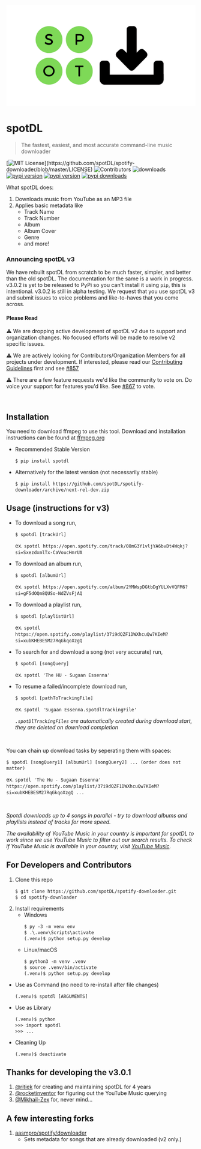 ![logo](static/logo.png)

# spotDL

> The fastest, easiest, and most accurate command-line music downloader

[![MIT License](https://img.shields.io/apm/l/atomic-design-ui.svg?)](https://github.com/spotDL/spotify-downloader/blob/master/LICENSE) ![Contributors](https://img.shields.io/github/contributors/spotDL/spotify-downloader) ![downloads](https://img.shields.io/github/downloads/spotDL/spotify-downloader/latest/total) 
[![pypi version](https://img.shields.io/pypi/v/spotDL)](https://pypi.org/project/spotdl/) [![pypi version](https://img.shields.io/pypi/pyversions/spotDL)](https://pypi.org/project/spotdl/) [![pypi downloads](https://img.shields.io/pypi/dw/spotDL?label=downloads@pypi)](https://pypi.org/project/spotdl/) 


What spotDL does:
1. Downloads music from YouTube as an MP3 file
2. Applies basic metadata like 
    - Track Name
    - Track Number
    - Album
    - Album Cover
    - Genre
    - and more!


### Announcing spotDL v3

We have rebuilt spotDL from scratch to be much faster, simpler, and better than the old spotDL.
The documentation for the same is a work in progress. v3.0.2 is yet to be released to PyPi so you can't install it using `pip`, this is intentional. v3.0.2 is still in alpha testing. We request that you use spotDL v3 and submit issues to voice problems and like-to-haves that you come across.

#### Please Read

⚠ We are dropping active development of spotDL v2 due to support and organization changes. No focused efforts will be made to resolve v2 specific issues.

⚠ We are actively looking for Contributors/Organization Members for all projects under development. If interested, please read our [Contributing Guidelines](CONTRIBUTING.md) first and see [#857](https://github.com/spotDL/spotify-downloader/issues/857)

⚠ There are a few feature requests we'd like the community to vote on. Do voice your support for features you'd like. See [#867](https://github.com/spotDL/spotify-downloader/issues/867) to vote.

<br/>

## Installation

You need to download ffmpeg to use this tool. Download and installation instructions can be found at [ffmpeg.org](https://ffmpeg.org/)


- Recommended Stable Version

    ```
    $ pip install spotdl
    ```

- Alternatively for the latest version (not necessarily stable)

    ```
    $ pip install https://github.com/spotDL/spotify-downloader/archive/next-rel-dev.zip
    ```


## Usage (instructions for v3)

- To download a song run,

    ```
    $ spotdl [trackUrl]
    ```
    ex. `spotdl https://open.spotify.com/track/08mG3Y1vljYA6bvDt4Wqkj?si=SxezdxmlTx-CaVoucHmrUA`
    <br/>

- To download an album run,

    ```
    $ spotdl [albumUrl]
    ```
    ex. `spotdl https://open.spotify.com/album/2YMWspDGtbDgYULXvVQFM6?si=gF5dOQm8QUSo-NdZVsFjAQ`
    <br/>

- To download a playlist run,

    ```
    $ spotdl [playlistUrl]
    ```
    ex. `spotdl https://open.spotify.com/playlist/37i9dQZF1DWXhcuQw7KIeM?si=xubKHEBESM27RqGkqoXzgQ`
    <br/>

- To search for and download a song (not very accurate) run,

    ```
    $ spotdl [songQuery]
    ```
    ex. `spotdl 'The HU - Sugaan Essenna'`
    <br/>

- To resume a failed/incomplete download run,

    ```
    $ spotdl [pathToTrackingFile]
    ```
    ex. `spotdl 'Sugaan Essenna.spotdlTrackingFile'`
    
    *`.spotDlTrackingFiles` are automatically created during download start, they are deleted on download completion*

<br/>

You can chain up download tasks by seperating them with spaces:

```
$ spotdl [songQuery1] [albumUrl] [songQuery2] ... (order does not matter)
```
ex. `spotdl 'The Hu - Sugaan Essenna' https://open.spotify.com/playlist/37i9dQZF1DWXhcuQw7KIeM?si=xubKHEBESM27RqGkqoXzgQ ...`    

<br/>

*Spotdl downloads up to 4 songs in parallel - try to download albums and playlists instead of tracks for more speed.*

*The availability of YouTube Music in your country is important for spotDL to work since we use YouTube Music to filter out our search results. To check if YouTube Music is available in your country, visit [YouTube Music](https://music.youtube.com).*


## For Developers and Contributors

1. Clone this repo
    ```
    $ git clone https://github.com/spotDL/spotify-downloader.git
    $ cd spotify-downloader
    ```
2. Install requirements
    - Windows
        ```
        $ py -3 -m venv env
        $ .\.venv\Scripts\activate
        (.venv)$ python setup.py develop
        ```
    - Linux/macOS
      ```
      $ python3 -m venv .venv
      $ source .venv/bin/activate
      (.venv)$ python setup.py develop
      ```
-  Use as Command (no need to re-install after file changes)
    ```
    (.venv)$ spotdl [ARGUMENTS]
    ```
-  Use as Library
    ```
    (.venv)$ python
    >>> import spotdl
    >>> ...
    ```
- Cleaning Up
    ```
    (.venv)$ deactivate
    ```


## Thanks for developing the v3.0.1
1. [@ritiek](https://github.com/ritiek) for creating and maintaining spotDL for 4 years
2. [@rocketinventor](https://github.com/rocketinventor) for figuring out the YouTube Music querying
3. [@Mikhail-Zex](https://github.com/Mikhail-Zex) for, never mind...

## A few interesting forks
1. [aasmpro/spotify/downloader](https://github.com/aasmpro/spotify-downloader)
    - Sets metadata for songs that are already downloaded (v2 only.)
